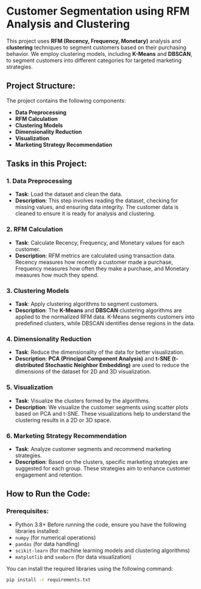 # Customer Segmentation using RFM Analysis and Clustering

This project uses **RFM (Recency, Frequency, Monetary)** analysis and **clustering** techniques to segment customers based on their purchasing behavior. We employ clustering models, including **K-Means** and **DBSCAN**, to segment customers into different categories for targeted marketing strategies.

## **Project Structure:**
The project contains the following components:
- **Data Preprocessing**
- **RFM Calculation**
- **Clustering Models**
- **Dimensionality Reduction**
- **Visualization**
- **Marketing Strategy Recommendation**

## **Tasks in this Project:**

### 1. **Data Preprocessing**
   - **Task**: Load the dataset and clean the data.
   - **Description**: This step involves reading the dataset, checking for missing values, and ensuring data integrity. The customer data is cleaned to ensure it is ready for analysis and clustering.

### 2. **RFM Calculation**
   - **Task**: Calculate Recency, Frequency, and Monetary values for each customer.
   - **Description**: RFM metrics are calculated using transaction data. Recency measures how recently a customer made a purchase, Frequency measures how often they make a purchase, and Monetary measures how much they spend.

### 3. **Clustering Models**
   - **Task**: Apply clustering algorithms to segment customers.
   - **Description**: The **K-Means** and **DBSCAN** clustering algorithms are applied to the normalized RFM data. K-Means segments customers into predefined clusters, while DBSCAN identifies dense regions in the data.

### 4. **Dimensionality Reduction**
   - **Task**: Reduce the dimensionality of the data for better visualization.
   - **Description**: **PCA (Principal Component Analysis)** and **t-SNE (t-distributed Stochastic Neighbor Embedding)** are used to reduce the dimensions of the dataset for 2D and 3D visualization.

### 5. **Visualization**
   - **Task**: Visualize the clusters formed by the algorithms.
   - **Description**: We visualize the customer segments using scatter plots based on PCA and t-SNE. These visualizations help to understand the clustering results in a 2D or 3D space.

### 6. **Marketing Strategy Recommendation**
   - **Task**: Analyze customer segments and recommend marketing strategies.
   - **Description**: Based on the clusters, specific marketing strategies are suggested for each group. These strategies aim to enhance customer engagement and retention.

## **How to Run the Code:**

### Prerequisites:
- Python 3.8+
Before running the code, ensure you have the following libraries installed:
- `numpy` (for numerical operations)
- `pandas` (for data handling)
- `scikit-learn` (for machine learning models and clustering algorithms)
- `matplotlib` and `seaborn` (for data visualization)

You can install the required libraries using the following command:

```bash
pip install -r requirements.txt
